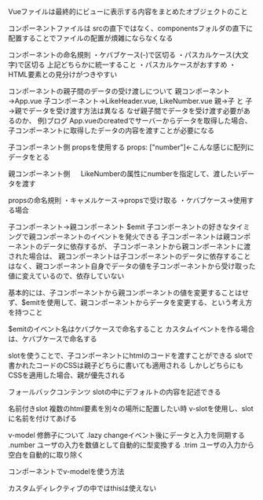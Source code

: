﻿Vueファイルは最終的にビューに表示する内容をまとめたオブジェクトのこと

コンポーネントファイルは
srcの直下ではなく、componentsフォルダの直下に配置することでファイルの配置が煩雑にならなくなる

コンポーネントの命名規則
・ケバブケース(-)で区切る
・パスカルケース(大文字)で区切る
上記どちらかに統一すること
・パスカルケースがおすすめ
・HTML要素との見分けがつきやすい

コンポーネントの親子間のデータの受け渡しについて
親コンポーネント→App.vue
子コンポーネント→LikeHeader.vue, LikeNumber.vue
親→子 と 子→親でデータを受け渡す方法は異なる
なぜ親子間でデータを受け渡す必要があるのか、
例)ブログ
App.vueのcreatedでサーバーからデータを取得した場合、
子コンポーネントに取得したデータの内容を渡すことが必要になる

子コンポーネント側
propsを使用する
 props: ["number"]←こんな感じに配列にデータをとる

親コンポーネント側
　<LikeNumber :number="number"></LikeNumber>
LikeNumberの属性にnumberを指定して、渡したいデータを渡す

propsの命名規則
・キャメルケース→propsで受け取る
・ケバブケース→使用する場合

子コンポーネント→親コンポーネント
$emit
子コンポーネントの好きなタイミングで親コンポーネントのイベントを発火できる
子コンポーネントは親コンポーネントのデータに依存するが、
子コンポーネントから親コンポーネントに渡された場合は、
親コンポーネントは子コンポーネントのデータに依存することはなく、親コンポーネント自身でデータの値を子コンポーネントから受け取った値に変えているので、依存していない

基本的には、子コンポーネントから親コンポーネントの値を変更することはせず、$emitを使用して、親コンポーネントからデータを変更する、という考え方を持つこと

$emitのイベント名はケバブケースで命名すること
カスタムイベントを作る場合は、ケバブケースで命名する

slotを使うことで、子コンポーネントにhtmlのコードを渡すことができる
slotで書かれたコードのCSSは親子どちらに書いても適用される
しかしどちらにもCSSを適用した場合、親が優先される

フォールバックコンテンツ
slotの中にデフォルトの内容を記述できる

名前付きslot
複数のhtml要素を別々の場所に配置したい時
v-slotを使用し、slotに名前を付けてあげる

v-model 修飾子について
.lazy changeイベント後にデータと入力を同期する
.number ユーザの入力を数値として自動的に型変換する
.trim ユーザの入力から空白を自動的に取り除く

コンポーネントでv-modelを使う方法

カスタムディレクティブの中ではthisは使えない

